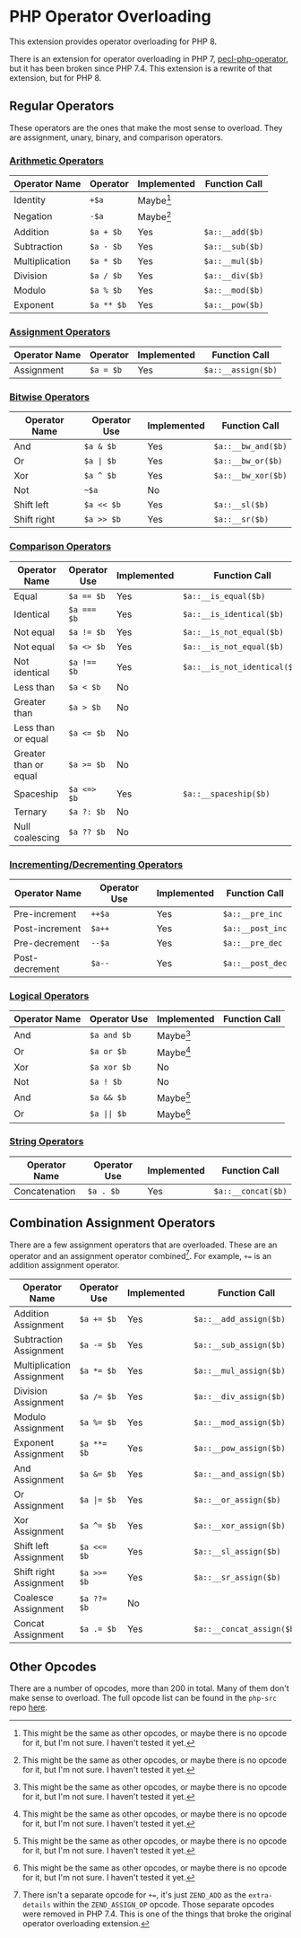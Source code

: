 # PHP Operator Overloading

This extension provides operator overloading for PHP 8.

There is an extension for operator overloading in PHP 7,
[pecl-php-operator](https://github.com/php/pecl-php-operator), but it has been
broken since PHP 7.4. This extension is a rewrite of that extension, but for
PHP 8.

## Regular Operators

These operators are the ones that make the most sense to overload. They are
assignment, unary, binary, and comparison operators.

### [Arithmetic Operators](https://www.php.net/manual/en/language.operators.arithmetic.php)

| Operator Name  | Operator   | Implemented | Function Call   |
|----------------|------------|-------------|-----------------|
| Identity       | `+$a`      | Maybe[^1]   |                 |
| Negation       | `-$a`      | Maybe[^1]   |                 |
| Addition       | `$a + $b`  | Yes         | `$a::__add($b)` |
| Subtraction    | `$a - $b`  | Yes         | `$a::__sub($b)` |
| Multiplication | `$a * $b`  | Yes         | `$a::__mul($b)` |
| Division       | `$a / $b`  | Yes         | `$a::__div($b)` |
| Modulo         | `$a % $b`  | Yes         | `$a::__mod($b)` |
| Exponent       | `$a ** $b` | Yes         | `$a::__pow($b)` |

### [Assignment Operators](https://www.php.net/manual/en/language.operators.assignment.php)

| Operator Name | Operator    | Implemented | Function Call      |
|---------------|-------------|-------------|--------------------|
| Assignment    | `$a = $b`   | Yes         | `$a::__assign($b)` |

### [Bitwise Operators](https://www.php.net/manual/en/language.operators.bitwise.php)

| Operator Name | Operator Use | Implemented | Function Call      |
|---------------|--------------|-------------|--------------------|
| And           | `$a & $b`    | Yes         | `$a::__bw_and($b)` |
| Or            | `$a \| $b`   | Yes         | `$a::__bw_or($b)`  |
| Xor           | `$a ^ $b`    | Yes         | `$a::__bw_xor($b)` |
| Not           | `~$a`        | No          |                    |
| Shift left    | `$a << $b`   | Yes         | `$a::__sl($b)`     |
| Shift right   | `$a >> $b`   | Yes         | `$a::__sr($b)`     |

### [Comparison Operators](https://www.php.net/manual/en/language.operators.comparison.php)

| Operator Name         | Operator Use | Implemented | Function Call                |
|-----------------------|--------------|-------------|------------------------------|
| Equal                 | `$a == $b`   | Yes         | `$a::__is_equal($b)`         |
| Identical             | `$a === $b`  | Yes         | `$a::__is_identical($b)`     |
| Not equal             | `$a != $b`   | Yes         | `$a::__is_not_equal($b)`     |
| Not equal             | `$a <> $b`   | Yes         | `$a::__is_not_equal($b)`     |
| Not identical         | `$a !== $b`  | Yes         | `$a::__is_not_identical($b)` |
| Less than             | `$a < $b`    | No          |                              |
| Greater than          | `$a > $b`    | No          |                              |
| Less than or equal    | `$a <= $b`   | No          |                              |
| Greater than or equal | `$a >= $b`   | No          |                              |
| Spaceship             | `$a <=> $b`  | Yes         | `$a::__spaceship($b)`        |
| Ternary               | `$a ?: $b`   | No          |                              |
| Null coalescing       | `$a ?? $b`   | No          |                              |

### [Incrementing/Decrementing Operators](https://www.php.net/manual/en/language.operators.increment.php)

| Operator Name  | Operator Use | Implemented | Function Call    |
|----------------|--------------|-------------|------------------|
| Pre-increment  | `++$a`       | Yes         | `$a::__pre_inc`  |
| Post-increment | `$a++`       | Yes         | `$a::__post_inc` |
| Pre-decrement  | `--$a`       | Yes         | `$a::__pre_dec`  |
| Post-decrement | `$a--`       | Yes         | `$a::__post_dec` |

### [Logical Operators](https://www.php.net/manual/en/language.operators.logical.php)

| Operator Name | Operator Use | Implemented | Function Call |
|---------------|--------------|-------------|---------------|
| And           | `$a and $b`  | Maybe[^1]   |               |
| Or            | `$a or $b`   | Maybe[^1]   |               |
| Xor           | `$a xor $b`  | No          |               |
| Not           | `$a ! $b`    | No          |               |
| And           | `$a && $b`   | Maybe[^1]   |               |
| Or            | `$a \|\| $b` | Maybe[^1]   |               |

### [String Operators](https://www.php.net/manual/en/language.operators.string.php)

| Operator Name | Operator Use | Implemented | Function Call      |
|---------------|--------------|-------------|--------------------|
| Concatenation | `$a . $b`    | Yes         | `$a::__concat($b)` |

## Combination Assignment Operators

There are a few assignment operators that are overloaded. These are an operator
and an assignment operator combined[^2]. For example, `+=` is an addition assignment
operator.

| Operator Name             | Operator Use | Implemented | Function Call             |
|---------------------------|--------------|-------------|---------------------------|
| Addition Assignment       | `$a += $b`   | Yes         | `$a::__add_assign($b)`    |
| Subtraction Assignment    | `$a -= $b`   | Yes         | `$a::__sub_assign($b)`    |
| Multiplication Assignment | `$a *= $b`   | Yes         | `$a::__mul_assign($b)`    |
| Division Assignment       | `$a /= $b`   | Yes         | `$a::__div_assign($b)`    |
| Modulo Assignment         | `$a %= $b`   | Yes         | `$a::__mod_assign($b)`    |
| Exponent Assignment       | `$a **= $b`  | Yes         | `$a::__pow_assign($b)`    |
| And Assignment            | `$a &= $b`   | Yes         | `$a::__and_assign($b)`    |
| Or Assignment             | `$a \|= $b`  | Yes         | `$a::__or_assign($b)`     |
| Xor Assignment            | `$a ^= $b`   | Yes         | `$a::__xor_assign($b)`    |
| Shift left Assignment     | `$a <<= $b`  | Yes         | `$a::__sl_assign($b)`     |
| Shift right Assignment    | `$a >>= $b`  | Yes         | `$a::__sr_assign($b)`     |
| Coalesce Assignment       | `$a ??= $b`  | No          |                           |
| Concat Assignment         | `$a .= $b`   | Yes         | `$a::__concat_assign($b)` |

## Other Opcodes

There are a number of opcodes, more than 200 in total. Many of them don't make
sense to overload. The full opcode list can be found in the `php-src` repo
[here](https://github.com/php/php-src/blob/master/Zend/zend_vm_opcodes.h#L86).

[^1]: This might be the same as other opcodes, or maybe there is no opcode for
it, but I'm not sure. I haven't tested it yet.

[^2]: There isn't a separate opcode for `+=`, it's just `ZEND_ADD` as the
  `extra-details` within the `ZEND_ASSIGN_OP` opcode. Those separate opcodes were
  removed in PHP 7.4. This is one of the things that broke the original
  operator overloading extension.
